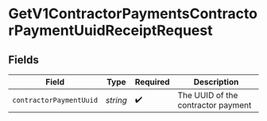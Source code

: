 # GetV1ContractorPaymentsContractorPaymentUuidReceiptRequest


## Fields

| Field                              | Type                               | Required                           | Description                        |
| ---------------------------------- | ---------------------------------- | ---------------------------------- | ---------------------------------- |
| `contractorPaymentUuid`            | *string*                           | :heavy_check_mark:                 | The UUID of the contractor payment |